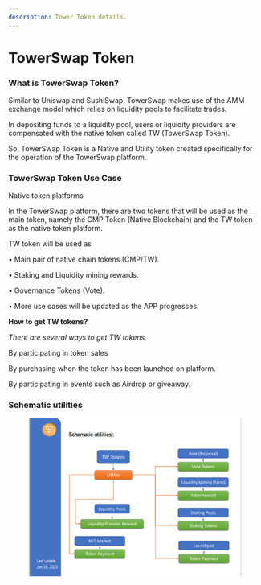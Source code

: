 ```yaml
---
description: Tower Token details.
---
```


# TowerSwap Token

### What is TowerSwap Token?

Similar to Uniswap and SushiSwap, TowerSwap makes use of the AMM exchange model which relies on liquidity pools to facilitate trades.

In depositing funds to a liquidity pool, users or liquidity providers are compensated with the native token called TW (TowerSwap Token).

So, TowerSwap Token is a Native and Utility token created specifically for the operation of the TowerSwap platform.



### TowerSwap Token Use Case



Native token platforms

In the TowerSwap platform, there are two tokens that will be used as the main token, namely the CMP Token (Native Blockchain) and the TW token as the native token platform.

TW token will be used as

• Main pair of native chain tokens (CMP/TW).

• Staking and Liquidity mining rewards.

• Governance Tokens (Vote).

• More use cases will be updated as the APP progresses.



**How to get TW tokens?**

_There are several ways to get TW tokens._

By participating in token sales

By purchasing when the token has been launched on platform.

By participating in events such as Airdrop or giveaway.



### Schematic utilities&#x20;

<figure><img src="../.gitbook/assets/sc2.png" alt=""><figcaption></figcaption></figure>




